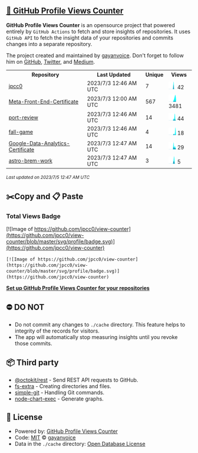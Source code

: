 ## [🚀 GitHub Profile Views Counter](https://github.com/gayanvoice/github-profile-views-counter)
**GitHub Profile Views Counter** is an opensource project that powered entirely by  `GitHub Actions` to fetch and store insights of repositories.
It uses `GitHub API` to fetch the insight data of your repositories and commits changes into a separate repository.

The project created and maintained by [gayanvoice](https://github.com/gayanvoice). Don't forget to follow him on [GitHub](https://github.com/gayanvoice), [Twitter](https://twitter.com/gayanvoice), and [Medium](https://gayanvoice.medium.com/).

<table>
	<tr>
		<th>
			Repository
		</th>
		<th>
			Last Updated
		</th>
		<th>
			Unique
		</th>
		<th>
			Views
		</th>
	</tr>
	<tr>
		<td>
			<a href="https://github.com/jpcc0/view-counter/tree/master/readme/586579586/year.md">
				jpcc0
			</a>
		</td>
		<td>
			2023/7/3 12:46 AM UTC
		</td>
		<td>
			7
		</td>
		<td>
			<img alt="Response time graph" src="https://github.com/jpcc0/view-counter/raw/master/graph/586579586/small/year.png" height="20"> 42
		</td>
	</tr>
	<tr>
		<td>
			<a href="https://github.com/jpcc0/view-counter/tree/master/readme/575975175/year.md">
				Meta-Front-End-Certificate
			</a>
		</td>
		<td>
			2023/7/3 12:00 AM UTC
		</td>
		<td>
			567
		</td>
		<td>
			<img alt="Response time graph" src="https://github.com/jpcc0/view-counter/raw/master/graph/575975175/small/year.png" height="20"> 3481
		</td>
	</tr>
	<tr>
		<td>
			<a href="https://github.com/jpcc0/view-counter/tree/master/readme/587817786/year.md">
				port-review
			</a>
		</td>
		<td>
			2023/7/3 12:46 AM UTC
		</td>
		<td>
			14
		</td>
		<td>
			<img alt="Response time graph" src="https://github.com/jpcc0/view-counter/raw/master/graph/587817786/small/year.png" height="20"> 44
		</td>
	</tr>
	<tr>
		<td>
			<a href="https://github.com/jpcc0/view-counter/tree/master/readme/585407563/year.md">
				fall-game
			</a>
		</td>
		<td>
			2023/7/3 12:46 AM UTC
		</td>
		<td>
			4
		</td>
		<td>
			<img alt="Response time graph" src="https://github.com/jpcc0/view-counter/raw/master/graph/585407563/small/year.png" height="20"> 18
		</td>
	</tr>
	<tr>
		<td>
			<a href="https://github.com/jpcc0/view-counter/tree/master/readme/584494623/year.md">
				Google-Data-Analytics-Certificate
			</a>
		</td>
		<td>
			2023/7/3 12:47 AM UTC
		</td>
		<td>
			14
		</td>
		<td>
			<img alt="Response time graph" src="https://github.com/jpcc0/view-counter/raw/master/graph/584494623/small/year.png" height="20"> 29
		</td>
	</tr>
	<tr>
		<td>
			<a href="https://github.com/jpcc0/view-counter/tree/master/readme/563691934/year.md">
				astro-brem-work
			</a>
		</td>
		<td>
			2023/7/3 12:47 AM UTC
		</td>
		<td>
			3
		</td>
		<td>
			<img alt="Response time graph" src="https://github.com/jpcc0/view-counter/raw/master/graph/563691934/small/year.png" height="20"> 5
		</td>
	</tr>
</table>

<small><i>Last updated on 2023/7/5 12:47 AM UTC</i></small>

## ✂️Copy and 📋 Paste
### Total Views Badge
[![Image of https://github.com/jpcc0/view-counter](https://github.com/jpcc0/view-counter/blob/master/svg/profile/badge.svg)](https://github.com/jpcc0/view-counter)

```readme
[![Image of https://github.com/jpcc0/view-counter](https://github.com/jpcc0/view-counter/blob/master/svg/profile/badge.svg)](https://github.com/jpcc0/view-counter)
```
[**Set up GitHub Profile Views Counter for your repositories**](https://github.com/gayanvoice/github-profile-views-counter)
## ⛔ DO NOT
- Do not commit any changes to `./cache` directory. This feature helps to integrity of the records for visitors.
- The app will automatically stop measuring insights until you revoke those commits.
## 📦 Third party

- [@octokit/rest](https://www.npmjs.com/package/@octokit/rest) - Send REST API requests to GitHub.
- [fs-extra](https://www.npmjs.com/package/fs-extra) - Creating directories and files.
- [simple-git](https://www.npmjs.com/package/simple-git) - Handling Git commands.
- [node-chart-exec](https://www.npmjs.com/package/node-chart-exec) - Generate graphs.
## 📄 License
- Powered by: [GitHub Profile Views Counter](https://github.com/gayanvoice/github-profile-views-counter)
- Code: [MIT](./LICENSE) © [gayanvoice](https://github.com/gayanvoice)
- Data in the `./cache` directory: [Open Database License](https://opendatacommons.org/licenses/odbl/1-0/)
